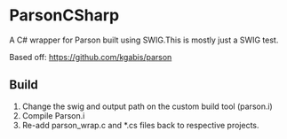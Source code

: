 # ParsonCSharp
A C# wrapper for Parson built using SWIG.This is mostly just a SWIG test.

Based off:
https://github.com/kgabis/parson

## Build
1. Change the swig and output path on the custom build tool (parson.i)
2. Compile Parson.i
3. Re-add parson_wrap.c and *.cs files back to respective projects.
